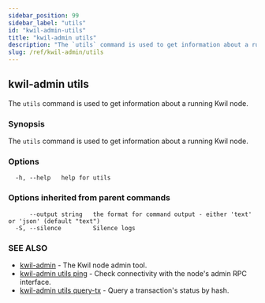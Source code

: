 ```yaml
---
sidebar_position: 99
sidebar_label: "utils"
id: "kwil-admin-utils"
title: "kwil-admin utils"
description: "The `utils` command is used to get information about a running Kwil node."
slug: /ref/kwil-admin/utils
---
```


## kwil-admin utils

The `utils` command is used to get information about a running Kwil node.

### Synopsis

The `utils` command is used to get information about a running Kwil node.

### Options

```
  -h, --help   help for utils
```

### Options inherited from parent commands

```
      --output string   the format for command output - either 'text' or 'json' (default "text")
  -S, --silence         Silence logs
```

### SEE ALSO

* [kwil-admin](/docs/ref/kwil-admin)	 - The Kwil node admin tool.
* [kwil-admin utils ping](/docs/ref/kwil-admin/utils/ping)	 - Check connectivity with the node's admin RPC interface.
* [kwil-admin utils query-tx](/docs/ref/kwil-admin/utils/query-tx)	 - Query a transaction's status by hash.

